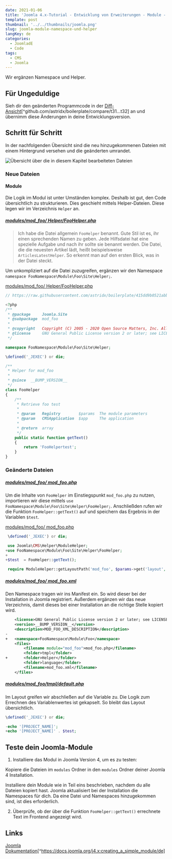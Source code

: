 ```yaml
---
date: 2021-01-06
title: 'Joomla 4.x-Tutorial - Entwicklung von Erweiterungen - Module - Namespace und Helper'
template: post
thumbnail: '../../thumbnails/joomla.png'
slug: joomla-module-namespace-und-helper
langKey: de
categories:
  - JoomladE
  - Code
tags:
  - CMS
  - Joomla
---
```


Wir ergänzen Namespace und Helper.

## Für Ungeduldige

Sieh dir den geänderten Programmcode in der [Diff-Ansicht](https://github.com/astridx/boilerplate/compare/t31...t32)[^github.com/astridx/boilerplate/compare/t31...t32] an und übernimm diese Änderungen in deine Entwicklungsversion.

## Schritt für Schritt

In der nachfolgenden Übersicht sind die neu hinzugekommenen Dateien mit einem Hintergrund versehen und die geänderten umrandet.

![Übersicht über die in diesem Kapitel bearbeiteten Dateien](/images/tree32.png)

### Neue Dateien

#### Module

Die Logik im Modul ist unter Umständen komplex. Deshalb ist gut, den Code übersichtlich zu strukturieren. Dies geschieht mittels Helper-Dateien. Diese legen wir im Verzeichnis `Helper` an.

##### [modules/mod_foo/ Helper/FooHelper.php](https://github.com/astridx/boilerplate/blob/13117ebddfc12db184cd96f3f4db1c794bfa735b/src/modules/mod_foo/Helper/FooHelper.php)

> Ich habe die Datei allgemein `FooHelper` benannt. Gute Stil ist es, ihr einen sprechenden Namen zu geben. Jede Hilfsdatei hat eine spezielle Aufgabe und nach ihr sollte sie benannt werden. Die Datei, die die neuesten Artikel lädt, heißt beispielsweise `ArticlesLatestHelper`. So erkennt man auf den ersten Blick, was in der Datei steckt.

Um unkompliziert auf die Datei zuzugreifen, ergänzen wir den Namespace `namespace FooNamespace\Module\Foo\Site\Helper;`.

[modules/mod_foo/ Helper/FooHelper.php](https://github.com/astridx/boilerplate/blob/13117ebddfc12db184cd96f3f4db1c794bfa735b/src/modules/mod_foo/Helper/FooHelper.php)

```php
// https://raw.githubusercontent.com/astridx/boilerplate/415dd9b0521abb3e2626309d595c80d2cafb8f30/src/modules/mod_foo/Helper/FooHelper.php

<?php
/**
 * @package     Joomla.Site
 * @subpackage  mod_foo
 *
 * @copyright   Copyright (C) 2005 - 2020 Open Source Matters, Inc. All rights reserved.
 * @license     GNU General Public License version 2 or later; see LICENSE.txt
 */

namespace FooNamespace\Module\Foo\Site\Helper;

\defined('_JEXEC') or die;

/**
 * Helper for mod_foo
 *
 * @since  __BUMP_VERSION__
 */
class FooHelper
{
	/**
	 * Retrieve foo test
	 *
	 * @param   Registry        $params  The module parameters
	 * @param   CMSApplication  $app     The application
	 *
	 * @return  array
	 */
	public static function getText()
	{
		return 'FooHelpertest';
	}
}

```

### Geänderte Dateien

##### [modules/mod_foo/ mod_foo.php](https://github.com/astridx/boilerplate/blob/13117ebddfc12db184cd96f3f4db1c794bfa735b/src/modules/mod_foo/mod_foo.php)

Um die Inhalte von `FooHelper` im Einstiegspunkt `mod_foo.php` zu nutzen, importieren wir diese mittels `use FooNamespace\Module\Foo\Site\Helper\FooHelper;`. Anschließden rufen wir die Funktion `FooHelper::getText()` auf und speichern das Ergebnis in der Variablen `$test`.

[modules/mod_foo/ mod_foo.php](https://github.com/astridx/boilerplate/blob/13117ebddfc12db184cd96f3f4db1c794bfa735b/src/modules/mod_foo/mod_foo.php)

```php {diff}
 \defined('_JEXEC') or die;

 use Joomla\CMS\Helper\ModuleHelper;
+use FooNamespace\Module\Foo\Site\Helper\FooHelper;
+
+$test  = FooHelper::getText();

 require ModuleHelper::getLayoutPath('mod_foo', $params->get('layout', 'default'));
```

##### [modules/mod_foo/ mod_foo.xml](https://github.com/astridx/boilerplate/blob/13117ebddfc12db184cd96f3f4db1c794bfa735b/src/modules/mod_foo/mod_foo.xml)

Den Namespace tragen wir ins Manifest ein. So wird dieser bei der Installation in Joomla registriert. Außerdem ergänzen wir das neue Verzeichnis, damit dieses bei einer Installation an die richtige Stelle kopiert wird.

```xml {diff}
 	<license>GNU General Public License version 2 or later; see LICENSE.txt</license>
 	<version>__BUMP_VERSION__</version>
 	<description>MOD_FOO_XML_DESCRIPTION</description>
-
+	<namespace>FooNamespace\Module\Foo</namespace>
 	<files>
 		<filename module="mod_foo">mod_foo.php</filename>
 		<folder>tmpl</folder>
+		<folder>Helper</folder>
 		<folder>language</folder>
 		<filename>mod_foo.xml</filename>
 	</files>

```

##### [modules/mod_foo/tmpl/default.php](https://github.com/astridx/boilerplate/blob/13117ebddfc12db184cd96f3f4db1c794bfa735b/src/modules/mod_foo/tmpl/default.php)

Im Layout greifen wir abschließen auf die Variable zu. Die Logik zum Errechnen des Variablenwertes ist gekapselt. So bleibt das Layout übersichtlich.

```php {diff}
\defined('_JEXEC') or die;

-echo '[PROJECT_NAME]';
+echo '[PROJECT_NAME]' . $test;
```

## Teste dein Joomla-Module

1. Installiere das Modul in Joomla Version 4, um es zu testen:

Kopiere die Dateien im `modules` Ordner in den `modules` Ordner deiner Joomla 4 Installation.

Installiere dein Module wie in Teil eins beschrieben, nachdem du alle Dateien kopiert hast. Joomla aktualisiert bei der Installation die Namespaces für dich. Da eine Datei und Namespaces hinzugekommen sind, ist dies erforderlich.

2. Überprüfe, ob der über die Funktion `FooHelper::getText()` errechnete Text im Frontend angezeigt wird.

## Links

[Joomla Dokumentation](https://docs.joomla.org/J4.x:Creating_a_Simple_Module/de)[^https://docs.joomla.org/j4.x:creating_a_simple_module/de]
